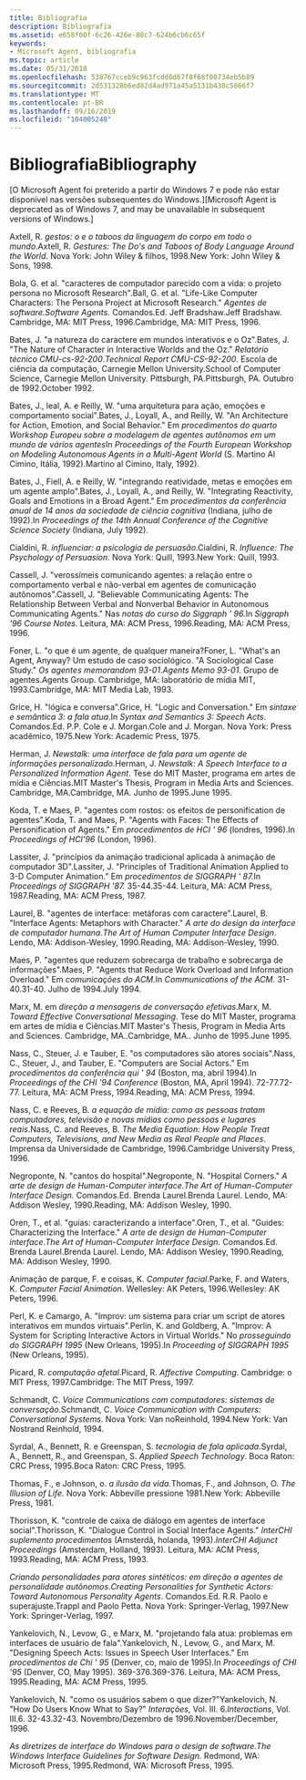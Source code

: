 ```yaml
---
title: Bibliografia
description: Bibliografia
ms.assetid: e658f00f-6c26-426e-88c7-624b6cb6c65f
keywords:
- Microsoft Agent, bibliografia
ms.topic: article
ms.date: 05/31/2018
ms.openlocfilehash: 538767cceb9c963fcdd0d67f8f68f00734eb5b89
ms.sourcegitcommit: 2d531328b6ed82d4ad971a45a5131b430c5866f7
ms.translationtype: MT
ms.contentlocale: pt-BR
ms.lasthandoff: 09/16/2019
ms.locfileid: "104005248"
---
```

# <a name="bibliography"></a><span data-ttu-id="de1b3-104">Bibliografia</span><span class="sxs-lookup"><span data-stu-id="de1b3-104">Bibliography</span></span>

<span data-ttu-id="de1b3-105">\[O Microsoft Agent foi preterido a partir do Windows 7 e pode não estar disponível nas versões subsequentes do Windows.\]</span><span class="sxs-lookup"><span data-stu-id="de1b3-105">\[Microsoft Agent is deprecated as of Windows 7, and may be unavailable in subsequent versions of Windows.\]</span></span>

<span data-ttu-id="de1b3-106">Axtell, R. *gestos: o e o taboos da linguagem do corpo em todo o mundo*.</span><span class="sxs-lookup"><span data-stu-id="de1b3-106">Axtell, R. *Gestures: The Do's and Taboos of Body Language Around the World*.</span></span> <span data-ttu-id="de1b3-107">Nova York: John Wiley & filhos, 1998.</span><span class="sxs-lookup"><span data-stu-id="de1b3-107">New York: John Wiley & Sons, 1998.</span></span>

<span data-ttu-id="de1b3-108">Bola, G. et al. "caracteres de computador parecido com a vida: o projeto persona no Microsoft Research".</span><span class="sxs-lookup"><span data-stu-id="de1b3-108">Ball, G. et al. "Life-Like Computer Characters: The Persona Project at Microsoft Research."</span></span> <span data-ttu-id="de1b3-109">*Agentes de software.*</span><span class="sxs-lookup"><span data-stu-id="de1b3-109">*Software Agents.*</span></span> <span data-ttu-id="de1b3-110">Comandos.</span><span class="sxs-lookup"><span data-stu-id="de1b3-110">Ed.</span></span> <span data-ttu-id="de1b3-111">Jeff Bradshaw.</span><span class="sxs-lookup"><span data-stu-id="de1b3-111">Jeff Bradshaw.</span></span> <span data-ttu-id="de1b3-112">Cambridge, MA: MIT Press, 1996.</span><span class="sxs-lookup"><span data-stu-id="de1b3-112">Cambridge, MA: MIT Press, 1996.</span></span>

<span data-ttu-id="de1b3-113">Bates, J. "a natureza do caractere em mundos interativos e o Oz".</span><span class="sxs-lookup"><span data-stu-id="de1b3-113">Bates, J. "The Nature of Character in Interactive Worlds and the Oz."</span></span> <span data-ttu-id="de1b3-114">*Relatório técnico CMU-cs-92-200*.</span><span class="sxs-lookup"><span data-stu-id="de1b3-114">*Technical Report CMU-CS-92-200*.</span></span> <span data-ttu-id="de1b3-115">Escola de ciência da computação, Carnegie Mellon University.</span><span class="sxs-lookup"><span data-stu-id="de1b3-115">School of Computer Science, Carnegie Mellon University.</span></span> <span data-ttu-id="de1b3-116">Pittsburgh, PA.</span><span class="sxs-lookup"><span data-stu-id="de1b3-116">Pittsburgh, PA.</span></span> <span data-ttu-id="de1b3-117">Outubro de 1992.</span><span class="sxs-lookup"><span data-stu-id="de1b3-117">October 1992.</span></span>

<span data-ttu-id="de1b3-118">Bates, J., leal, A. e Reilly, W. "uma arquitetura para ação, emoções e comportamento social".</span><span class="sxs-lookup"><span data-stu-id="de1b3-118">Bates, J., Loyall, A., and Reilly, W. "An Architecture for Action, Emotion, and Social Behavior."</span></span> <span data-ttu-id="de1b3-119">Em *procedimentos do quarto Workshop Europeu sobre a modelagem de agentes autônomos em um mundo de vários agentes*</span><span class="sxs-lookup"><span data-stu-id="de1b3-119">In *Proceedings of the Fourth European Workshop on Modeling Autonomous Agents in a Multi-Agent World* (S.</span></span> <span data-ttu-id="de1b3-120">Martino Al Cimino, Itália, 1992).</span><span class="sxs-lookup"><span data-stu-id="de1b3-120">Martino al Cimino, Italy, 1992).</span></span>

<span data-ttu-id="de1b3-121">Bates, J., Fiell, A. e Reilly, W. "integrando reatividade, metas e emoções em um agente amplo".</span><span class="sxs-lookup"><span data-stu-id="de1b3-121">Bates, J., Loyall, A., and Reilly, W. "Integrating Reactivity, Goals and Emotions in a Broad Agent."</span></span> <span data-ttu-id="de1b3-122">Em *procedimentos da conferência anual de 14 anos da sociedade de ciência cognitiva* (Indiana, julho de 1992).</span><span class="sxs-lookup"><span data-stu-id="de1b3-122">In *Proceedings of the 14th Annual Conference of the Cognitive Science Society* (Indiana, July 1992).</span></span>

<span data-ttu-id="de1b3-123">Cialdini, R. *influenciar: a psicologia de persuasão*.</span><span class="sxs-lookup"><span data-stu-id="de1b3-123">Cialdini, R. *Influence: The Psychology of Persuasion*.</span></span> <span data-ttu-id="de1b3-124">Nova York: Quill, 1993.</span><span class="sxs-lookup"><span data-stu-id="de1b3-124">New York: Quill, 1993.</span></span>

<span data-ttu-id="de1b3-125">Cassell, J. "verossímeis comunicando agentes: a relação entre o comportamento verbal e não-verbal em agentes de comunicação autônomos".</span><span class="sxs-lookup"><span data-stu-id="de1b3-125">Cassell, J. "Believable Communicating Agents: The Relationship Between Verbal and Nonverbal Behavior in Autonomous Communicating Agents."</span></span> <span data-ttu-id="de1b3-126">Nas *notas do curso do Siggraph ' 96.*</span><span class="sxs-lookup"><span data-stu-id="de1b3-126">In *Siggraph '96 Course Notes.*</span></span> <span data-ttu-id="de1b3-127">Leitura, MA: ACM Press, 1996.</span><span class="sxs-lookup"><span data-stu-id="de1b3-127">Reading, MA: ACM Press, 1996.</span></span>

<span data-ttu-id="de1b3-128">Foner, L. "o que é um agente, de qualquer maneira?</span><span class="sxs-lookup"><span data-stu-id="de1b3-128">Foner, L. "What's an Agent, Anyway?</span></span> <span data-ttu-id="de1b3-129">Um estudo de caso sociológico. "</span><span class="sxs-lookup"><span data-stu-id="de1b3-129">A Sociological Case Study."</span></span> <span data-ttu-id="de1b3-130">*Os agentes memorandom 93-01*.</span><span class="sxs-lookup"><span data-stu-id="de1b3-130">*Agents Memo 93-01*.</span></span> <span data-ttu-id="de1b3-131">Grupo de agentes.</span><span class="sxs-lookup"><span data-stu-id="de1b3-131">Agents Group.</span></span> <span data-ttu-id="de1b3-132">Cambridge, MA: laboratório de mídia MIT, 1993.</span><span class="sxs-lookup"><span data-stu-id="de1b3-132">Cambridge, MA: MIT Media Lab, 1993.</span></span>

<span data-ttu-id="de1b3-133">Grice, H. "lógica e conversa".</span><span class="sxs-lookup"><span data-stu-id="de1b3-133">Grice, H. "Logic and Conversation."</span></span> <span data-ttu-id="de1b3-134">Em *sintaxe e semântica 3: a fala atua*.</span><span class="sxs-lookup"><span data-stu-id="de1b3-134">In *Syntax and Semantics 3: Speech Acts*.</span></span> <span data-ttu-id="de1b3-135">Comandos.</span><span class="sxs-lookup"><span data-stu-id="de1b3-135">Ed.</span></span> <span data-ttu-id="de1b3-136">P.</span><span class="sxs-lookup"><span data-stu-id="de1b3-136">P.</span></span> <span data-ttu-id="de1b3-137">Cole e J. Morgan.</span><span class="sxs-lookup"><span data-stu-id="de1b3-137">Cole and J. Morgan.</span></span> <span data-ttu-id="de1b3-138">Nova York: Press acadêmico, 1975.</span><span class="sxs-lookup"><span data-stu-id="de1b3-138">New York: Academic Press, 1975.</span></span>

<span data-ttu-id="de1b3-139">Herman, J. *Newstalk: uma interface de fala para um agente de informações personalizado*.</span><span class="sxs-lookup"><span data-stu-id="de1b3-139">Herman, J. *Newstalk: A Speech Interface to a Personalized Information Agent*.</span></span> <span data-ttu-id="de1b3-140">Tese do MIT Master, programa em artes de mídia e Ciências.</span><span class="sxs-lookup"><span data-stu-id="de1b3-140">MIT Master's Thesis, Program in Media Arts and Sciences.</span></span> <span data-ttu-id="de1b3-141">Cambridge, MA.</span><span class="sxs-lookup"><span data-stu-id="de1b3-141">Cambridge, MA.</span></span> <span data-ttu-id="de1b3-142">Junho de 1995.</span><span class="sxs-lookup"><span data-stu-id="de1b3-142">June 1995.</span></span>

<span data-ttu-id="de1b3-143">Koda, T. e Maes, P. "agentes com rostos: os efeitos de personification de agentes".</span><span class="sxs-lookup"><span data-stu-id="de1b3-143">Koda, T. and Maes, P. "Agents with Faces: The Effects of Personification of Agents."</span></span> <span data-ttu-id="de1b3-144">Em *procedimentos de HCI ' 96* (londres, 1996).</span><span class="sxs-lookup"><span data-stu-id="de1b3-144">In *Proceedings of HCI'96* (London, 1996).</span></span>

<span data-ttu-id="de1b3-145">Lassiter, J. "princípios da animação tradicional aplicada à animação de computador 3D".</span><span class="sxs-lookup"><span data-stu-id="de1b3-145">Lassiter, J. "Principles of Traditional Animation Applied to 3-D Computer Animation."</span></span> <span data-ttu-id="de1b3-146">Em *procedimentos de SIGGRAPH ' 87.*</span><span class="sxs-lookup"><span data-stu-id="de1b3-146">In *Proceedings of SIGGRAPH '87.*</span></span> <span data-ttu-id="de1b3-147">35-44.</span><span class="sxs-lookup"><span data-stu-id="de1b3-147">35-44.</span></span> <span data-ttu-id="de1b3-148">Leitura, MA: ACM Press, 1987.</span><span class="sxs-lookup"><span data-stu-id="de1b3-148">Reading, MA: ACM Press, 1987.</span></span>

<span data-ttu-id="de1b3-149">Laurel, B. "agentes de interface: metáforas com caractere".</span><span class="sxs-lookup"><span data-stu-id="de1b3-149">Laurel, B. "Interface Agents: Metaphors with Character."</span></span> <span data-ttu-id="de1b3-150">*A arte do design da interface de computador humana*.</span><span class="sxs-lookup"><span data-stu-id="de1b3-150">*The Art of Human Computer Interface Design*.</span></span> <span data-ttu-id="de1b3-151">Lendo, MA: Addison-Wesley, 1990.</span><span class="sxs-lookup"><span data-stu-id="de1b3-151">Reading, MA: Addison-Wesley, 1990.</span></span>

<span data-ttu-id="de1b3-152">Maes, P. "agentes que reduzem sobrecarga de trabalho e sobrecarga de informações".</span><span class="sxs-lookup"><span data-stu-id="de1b3-152">Maes, P. "Agents that Reduce Work Overload and Information Overload."</span></span> <span data-ttu-id="de1b3-153">Em *comunicações do ACM.*</span><span class="sxs-lookup"><span data-stu-id="de1b3-153">In *Communications of the ACM.*</span></span> <span data-ttu-id="de1b3-154">31-40.</span><span class="sxs-lookup"><span data-stu-id="de1b3-154">31-40.</span></span> <span data-ttu-id="de1b3-155">Julho de 1994.</span><span class="sxs-lookup"><span data-stu-id="de1b3-155">July 1994.</span></span>

<span data-ttu-id="de1b3-156">Marx, M. em *direção a mensagens de conversação efetivas*.</span><span class="sxs-lookup"><span data-stu-id="de1b3-156">Marx, M. *Toward Effective Conversational Messaging*.</span></span> <span data-ttu-id="de1b3-157">Tese do MIT Master, programa em artes de mídia e Ciências.</span><span class="sxs-lookup"><span data-stu-id="de1b3-157">MIT Master's Thesis, Program in Media Arts and Sciences.</span></span> <span data-ttu-id="de1b3-158">Cambridge, MA..</span><span class="sxs-lookup"><span data-stu-id="de1b3-158">Cambridge, MA..</span></span> <span data-ttu-id="de1b3-159">Junho de 1995.</span><span class="sxs-lookup"><span data-stu-id="de1b3-159">June 1995.</span></span>

<span data-ttu-id="de1b3-160">Nass, C., Steuer, J. e Tauber, E. "os computadores são atores sociais".</span><span class="sxs-lookup"><span data-stu-id="de1b3-160">Nass, C., Steuer, J., and Tauber, E. "Computers are Social Actors."</span></span> <span data-ttu-id="de1b3-161">Em *procedimentos da conferência qui ' 94* (Boston, ma, abril 1994).</span><span class="sxs-lookup"><span data-stu-id="de1b3-161">In *Proceedings of the CHI '94 Conference* (Boston, MA, April 1994).</span></span> <span data-ttu-id="de1b3-162">72-77.</span><span class="sxs-lookup"><span data-stu-id="de1b3-162">72-77.</span></span> <span data-ttu-id="de1b3-163">Leitura, MA: ACM Press, 1994.</span><span class="sxs-lookup"><span data-stu-id="de1b3-163">Reading, MA: ACM Press, 1994.</span></span>

<span data-ttu-id="de1b3-164">Nass, C. e Reeves, B. *a equação de mídia: como as pessoas tratam computadores, televisão e novas mídias como pessoas e lugares reais*.</span><span class="sxs-lookup"><span data-stu-id="de1b3-164">Nass, C. and Reeves, B. *The Media Equation: How People Treat Computers, Televisions, and New Media as Real People and Places*.</span></span> <span data-ttu-id="de1b3-165">Imprensa da Universidade de Cambridge, 1996.</span><span class="sxs-lookup"><span data-stu-id="de1b3-165">Cambridge University Press, 1996.</span></span>

<span data-ttu-id="de1b3-166">Negroponte, N. "cantos do hospital".</span><span class="sxs-lookup"><span data-stu-id="de1b3-166">Negroponte, N. "Hospital Corners."</span></span> <span data-ttu-id="de1b3-167">*A arte de design de Human-Computer interface.*</span><span class="sxs-lookup"><span data-stu-id="de1b3-167">*The Art of Human-Computer Interface Design.*</span></span> <span data-ttu-id="de1b3-168">Comandos.</span><span class="sxs-lookup"><span data-stu-id="de1b3-168">Ed.</span></span> <span data-ttu-id="de1b3-169">Brenda Laurel.</span><span class="sxs-lookup"><span data-stu-id="de1b3-169">Brenda Laurel.</span></span> <span data-ttu-id="de1b3-170">Lendo, MA: Addison Wesley, 1990.</span><span class="sxs-lookup"><span data-stu-id="de1b3-170">Reading, MA: Addison Wesley, 1990.</span></span>

<span data-ttu-id="de1b3-171">Oren, T., et al. "guias: caracterizando a interface".</span><span class="sxs-lookup"><span data-stu-id="de1b3-171">Oren, T., et al. "Guides: Characterizing the Interface."</span></span> <span data-ttu-id="de1b3-172">*A arte de design de Human-Computer interface.*</span><span class="sxs-lookup"><span data-stu-id="de1b3-172">*The Art of Human-Computer Interface Design.*</span></span> <span data-ttu-id="de1b3-173">Comandos.</span><span class="sxs-lookup"><span data-stu-id="de1b3-173">Ed.</span></span> <span data-ttu-id="de1b3-174">Brenda Laurel.</span><span class="sxs-lookup"><span data-stu-id="de1b3-174">Brenda Laurel.</span></span> <span data-ttu-id="de1b3-175">Lendo, MA: Addison Wesley, 1990.</span><span class="sxs-lookup"><span data-stu-id="de1b3-175">Reading, MA: Addison Wesley, 1990.</span></span>

<span data-ttu-id="de1b3-176">Animação de parque, F. e coisas, K. *Computer facial*.</span><span class="sxs-lookup"><span data-stu-id="de1b3-176">Parke, F. and Waters, K. *Computer Facial Animation*.</span></span> <span data-ttu-id="de1b3-177">Wellesley: AK Peters, 1996.</span><span class="sxs-lookup"><span data-stu-id="de1b3-177">Wellesley: AK Peters, 1996.</span></span>

<span data-ttu-id="de1b3-178">Perl, K. e Camargo, A. "Improv: um sistema para criar um script de atores interativos em mundos virtuais".</span><span class="sxs-lookup"><span data-stu-id="de1b3-178">Perlin, K. and Goldberg, A. "Improv: A System for Scripting Interactive Actors in Virtual Worlds."</span></span> <span data-ttu-id="de1b3-179">No *prosseguindo do SIGGRAPH 1995* (New Orleans, 1995).</span><span class="sxs-lookup"><span data-stu-id="de1b3-179">In *Proceeding of SIGGRAPH 1995* (New Orleans, 1995).</span></span>

<span data-ttu-id="de1b3-180">Picard, R. *computação afetal*.</span><span class="sxs-lookup"><span data-stu-id="de1b3-180">Picard, R. *Affective Computing*.</span></span> <span data-ttu-id="de1b3-181">Cambridge: o MIT Press, 1997.</span><span class="sxs-lookup"><span data-stu-id="de1b3-181">Cambridge: The MIT Press, 1997.</span></span>

<span data-ttu-id="de1b3-182">Schmandt, C. *Voice Communications com computadores: sistemas de conversação*.</span><span class="sxs-lookup"><span data-stu-id="de1b3-182">Schmandt, C. *Voice Communication with Computers: Conversational Systems*.</span></span> <span data-ttu-id="de1b3-183">Nova York: Van noReinhold, 1994.</span><span class="sxs-lookup"><span data-stu-id="de1b3-183">New York: Van Nostrand Reinhold, 1994.</span></span>

<span data-ttu-id="de1b3-184">Syrdal, A., Bennett, R. e Greenspan, S. *tecnologia de fala aplicada*.</span><span class="sxs-lookup"><span data-stu-id="de1b3-184">Syrdal, A., Bennett, R., and Greenspan, S. *Applied Speech Technology*.</span></span> <span data-ttu-id="de1b3-185">Boca Raton: CRC Press, 1995.</span><span class="sxs-lookup"><span data-stu-id="de1b3-185">Boca Raton: CRC Press, 1995.</span></span>

<span data-ttu-id="de1b3-186">Thomas, F., e Johnson, o. *a ilusão da vida.*</span><span class="sxs-lookup"><span data-stu-id="de1b3-186">Thomas, F., and Johnson, O. *The Illusion of Life.*</span></span> <span data-ttu-id="de1b3-187">Nova York: Abbeville pressione 1981.</span><span class="sxs-lookup"><span data-stu-id="de1b3-187">New York: Abbeville Press, 1981.</span></span>

<span data-ttu-id="de1b3-188">Thorisson, K. "controle de caixa de diálogo em agentes de interface social".</span><span class="sxs-lookup"><span data-stu-id="de1b3-188">Thorisson, K. "Dialogue Control in Social Interface Agents."</span></span> <span data-ttu-id="de1b3-189">*InterCHI suplemento procedimentos* (Amsterdã, holanda, 1993).</span><span class="sxs-lookup"><span data-stu-id="de1b3-189">*InterCHI Adjunct Proceedings* (Amsterdam, Holland, 1993).</span></span> <span data-ttu-id="de1b3-190">Leitura, MA: ACM Press, 1993.</span><span class="sxs-lookup"><span data-stu-id="de1b3-190">Reading, MA: ACM Press, 1993.</span></span>

<span data-ttu-id="de1b3-191">*Criando personalidades para atores sintéticos: em direção a agentes de personalidade autônomos*.</span><span class="sxs-lookup"><span data-stu-id="de1b3-191">*Creating Personalities for Synthetic Actors: Toward Autonomous Personality Agents*.</span></span> <span data-ttu-id="de1b3-192">Comandos.</span><span class="sxs-lookup"><span data-stu-id="de1b3-192">Ed.</span></span> <span data-ttu-id="de1b3-193">R.</span><span class="sxs-lookup"><span data-stu-id="de1b3-193">R.</span></span> <span data-ttu-id="de1b3-194">Paolo e superajuste.</span><span class="sxs-lookup"><span data-stu-id="de1b3-194">Trappl and Paolo Petta.</span></span> <span data-ttu-id="de1b3-195">Nova York: Springer-Verlag, 1997.</span><span class="sxs-lookup"><span data-stu-id="de1b3-195">New York: Springer-Verlag, 1997.</span></span>

<span data-ttu-id="de1b3-196">Yankelovich, N., Levow, G., e Marx, M. "projetando fala atua: problemas em interfaces de usuário de fala".</span><span class="sxs-lookup"><span data-stu-id="de1b3-196">Yankelovich, N., Levow, G., and Marx, M. "Designing Speech Acts: Issues in Speech User Interfaces."</span></span> <span data-ttu-id="de1b3-197">Em *procedimentos de Chi ' 95* (Denver, co, maio de 1995).</span><span class="sxs-lookup"><span data-stu-id="de1b3-197">In *Proceedings of CHI '95* (Denver, CO, May 1995).</span></span> <span data-ttu-id="de1b3-198">369-376.</span><span class="sxs-lookup"><span data-stu-id="de1b3-198">369-376.</span></span> <span data-ttu-id="de1b3-199">Leitura, MA: ACM Press, 1995.</span><span class="sxs-lookup"><span data-stu-id="de1b3-199">Reading, MA: ACM Press, 1995.</span></span>

<span data-ttu-id="de1b3-200">Yankelovich, N. "como os usuários sabem o que dizer?"</span><span class="sxs-lookup"><span data-stu-id="de1b3-200">Yankelovich, N. "How Do Users Know What to Say?"</span></span> <span data-ttu-id="de1b3-201">*Interações*, Vol. III. 6.</span><span class="sxs-lookup"><span data-stu-id="de1b3-201">*Interactions*, Vol. III.6.</span></span> <span data-ttu-id="de1b3-202">32-43.</span><span class="sxs-lookup"><span data-stu-id="de1b3-202">32-43.</span></span> <span data-ttu-id="de1b3-203">Novembro/Dezembro de 1996.</span><span class="sxs-lookup"><span data-stu-id="de1b3-203">November/December, 1996.</span></span>

<span data-ttu-id="de1b3-204">*As diretrizes de interface do Windows para o design de software.*</span><span class="sxs-lookup"><span data-stu-id="de1b3-204">*The Windows Interface Guidelines for Software Design.*</span></span> <span data-ttu-id="de1b3-205">Redmond, WA: Microsoft Press, 1995.</span><span class="sxs-lookup"><span data-stu-id="de1b3-205">Redmond, WA: Microsoft Press, 1995.</span></span>

 

 




